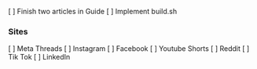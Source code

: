 [ ] Finish two articles in Guide
[ ] Implement build.sh

### Sites
[ ] Meta Threads
[ ] Instagram
[ ] Facebook
[ ] Youtube Shorts
[ ] Reddit
[ ] Tik Tok
[ ] LinkedIn